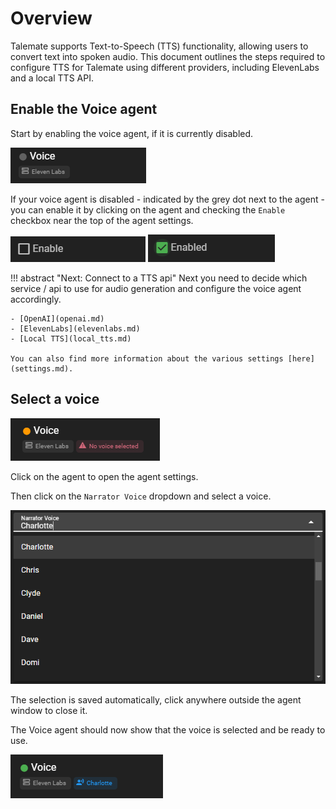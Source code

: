 # Overview

Talemate supports Text-to-Speech (TTS) functionality, allowing users to convert text into spoken audio. This document outlines the steps required to configure TTS for Talemate using different providers, including ElevenLabs and a local TTS API.

## Enable the Voice agent

Start by enabling the voice agent, if it is currently disabled. 

![Voice agent disabled](/img/0.26.0/voice-agent-disabled.png)

If your voice agent is disabled - indicated by the grey dot next to the agent - you can enable it by clicking on the agent and checking the `Enable` checkbox near the top of the agent settings.

![Agent disabled](/img/0.26.0/agent-disabled.png) ![Agent enabled](/img/0.26.0/agent-enabled.png)


!!! abstract "Next: Connect to a TTS api"
    Next you need to decide which service / api to use for audio generation and configure the voice agent accordingly.

    - [OpenAI](openai.md)
    - [ElevenLabs](elevenlabs.md)
    - [Local TTS](local_tts.md)

    You can also find more information about the various settings [here](settings.md).

## Select a voice

![Elevenlaps voice missing](/img/0.26.0/voice-agent-no-voice-selected.png)

Click on the agent to open the agent settings.

Then click on the `Narrator Voice` dropdown and select a voice.

![Elevenlaps voice selected](/img/0.26.0/voice-agent-select-voice.png)

The selection is saved automatically, click anywhere outside the agent window to close it.

The Voice agent should now show that the voice is selected and be ready to use.

![Elevenlabs ready](/img/0.26.0/elevenlabs-ready.png)
